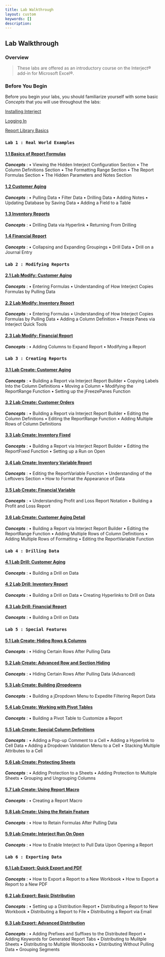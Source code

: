 ```yaml
---
title: Lab Walkthrough
layout: custom
keywords: []
description: 
---
```


## **Lab Walkthrough**

### Overview

<blockquote class=lab_info>
  These labs are offered as an introductory course on the Interject® add-in for Microsoft Excel®.
</blockquote>


### Before You Begin

Before you begin your labs, you should familiarize yourself with some basic _Concepts_ that you will use throughout the labs:


[ Installing Interject ](/wAbout/SingleUser.html) 

[ Logging In ](/wAbout/Logging-In.html)

[ Report Library Basics ](/wAbout/Report-Library-Basics.html)
<br>



### `Lab 1 : Real World Examples`


#### [ 1.1 Basics of Report Formulas](/wAbout/Basics-of-Report-Formulas.html)

**_Concepts_** : 
• Viewing the Hidden Interject Configuration Section
• The Column Definitions Section
• The Formatting Range Section
• The Report Formulas Section
• The Hidden Parameters and Notes Section
<br>

#### [ 1.2 Customer Aging](/wAbout/Customer-Aging.html)

**_Concepts_** : 
• Pulling Data
• Filter Data
• Drilling Data
• Adding Notes
• Updating Database by Saving Data
• Adding a Field to a Table
<br>

#### [ 1.3 Inventory Reports](/wAbout/Inventory-Reports.html)

**_Concepts_** : 
• Drilling Data via Hyperlink
• Returning From Drilling
<br>

#### [ 1.4 Financial Report](/wAbout/Financial-Report.html)

**_Concepts_** : 
• Collapsing and Expanding Groupings
• Drill Data
• Drill on a Journal Entry
<br>


### `Lab 2 : Modifying Reports`


#### [ 2.1 Lab Modify: Customer Aging](/wGetStarted/L-Modify-CustomerAging.html)

**_Concepts_** : 
• Entering Formulas
• Understanding of How Interject Copies Formulas by Pulling Data
<br>

#### [ 2.2 Lab Modify: Inventory Report](/wGetStarted/L-Modify-InventoryReport.html)

**_Concepts_** : 
• Entering Formulas
• Understanding of How Interject Copies Formulas by Pulling Data
• Adding a Column Definition
• Freeze Panes via Interject Quick Tools
<br>

#### [ 2.3 Lab Modify: Financial Report](/wGetStarted/L-Modify-FinancialReport.html)

**_Concepts_** : 
• Adding Columns to Expand Report
• Modifying a Report
<br>


### `Lab 3 : Creating Reports`


#### [ 3.1 Lab Create: Customer Aging](/wGetStarted/L-Create-CustomerAging.html)

**_Concepts_** : 
• Building a Report via Interject Report Builder
• Copying Labels Into the Column Definitions
• Moving a Column
• Modifying the ReportRange Function
• Setting up the jFreezePanes Function
<br>

#### [ 3.2 Lab Create: Customer Orders](/wGetStarted/L-Create-CustomerOrders.html)

**_Concepts_** : 
• Building a Report via Interject Report Builder
• Editing the Column Definitions
• Editing the ReportRange Function
• Adding Multiple Rows of Column Definitions
<br>

#### [ 3.3 Lab Create: Inventory Fixed](/wGetStarted/L-Create-InventoryFixed.html)

**_Concepts_** : 
• Building a Report via Interject Report Builder
• Editing the ReportFixed Function
• Setting up a Run on Open
<br>

#### [ 3.4 Lab Create: Inventory Variable Report](/wGetStarted/L-Create-InventoryVariable.html)

**_Concepts_** : 
• Editing the ReportVariable Function
• Understanding of the Leftovers Section
• How to Format the Appearance of Data
<br>

#### [ 3.5 Lab Create: Financial Variable](/wGetStarted/L-Create-FinancialVariable.html)

**_Concepts_** : 
• Understanding Profit and Loss Report Notation
• Building a Profit and Loss Report
<br>

#### [ 3.6 Lab Create: Customer Aging Detail](/wGetStarted/L-Create-CustomerAgingDetail.html)

**_Concepts_** : 
• Building a Report via Interject Report Builder
• Editing the ReportRange Function
• Adding Multiple Rows of Column Definitions
• Adding Multiple Rows of Formatting
• Editing the ReportVariable Function
<br>




### `Lab 4 : Drilling Data`


#### [ 4.1 Lab Drill: Customer Aging](/wGetStarted/L-Drill-CustomerAging.html)

**_Concepts_** : 
• Building a Drill on Data
<br>

#### [ 4.2 Lab Drill: Inventory Report](/wGetStarted/L-Drill-InventoryReport.html)

**_Concepts_** : 
• Building a Drill on Data
• Creating Hyperlinks to Drill on Data
<br>

#### [ 4.3 Lab Drill: Financial Report](/wGetStarted/L-Drill-InventoryReport.html)

**_Concepts_** : 
• Building a Drill on Data
<br>


### `Lab 5 : Special Features`


#### [ 5.1 Lab Create: Hiding Rows & Columns](/wGetStarted/L-Create-HideRowCol.html)

**_Concepts_** : 
• Hiding Certain Rows After Pulling Data
<br>

#### [ 5.2 Lab Create: Advanced Row and Section Hiding](/wGetStarted/L-Create-AdvancedHideRowsSections.html)

**_Concepts_** : 
• Hiding Certain Rows After Pulling Data (Advanced)
<br>

#### [ 5.3 Lab Create: Building jDropdowns](/wGetStarted/L-Create-Dropdowns.html)

**_Concepts_** : 
• Building a jDropdown Menu to Expedite Filtering Report Data
<br>

#### [ 5.4 Lab Create: Working with Pivot Tables](/wGetStarted/L-Create-PivotTable.html)

**_Concepts_** : 
• Building a Pivot Table to Customize a Report
<br>

#### [ 5.5 Lab Create: Special Column Definitions](/wGetStarted/L-Create-SpecColDefs.html)

**_Concepts_** : 
• Adding a Pop-up Comment to a Cell
• Adding a Hyperlink to Cell Data
• Adding a Dropdown Validation Menu to a Cell
• Stacking Multiple Attributes to a Cell
<br>

#### [ 5.6 Lab Create: Protecting Sheets](/wGetStarted/L-Create-Protecting.html)

**_Concepts_** : 
• Adding Protection to a Sheets
• Adding Protection to Multiple Sheets
• Grouping and Ungrouping Columns
<br>

#### [ 5.7 Lab Create: Using Report Macro](/wGetStarted/L-Create-ReportMacro.html)

**_Concepts_** : 
• Creating a Report Macro
<br>

#### [ 5.8 Lab Create: Using the Retain Feature](/wGetStarted/L-Create-RetainFeature.html)

**_Concepts_** : 
• How to Retain Formulas After Pulling Data
<br>



#### [ 5.9 Lab Create: Interject Run On Open](/wGetStarted/L-Create-RunOnOpen.html)

**_Concepts_** : 
• How to Enable Interject to Pull Data Upon Opening a Report
<br>


### `Lab 6 : Exporting Data`


#### [ 6.1 Lab Export: Quick Export and PDF](/wGetStarted/L-Export-QuickExportAndPDF.html)

**_Concepts_** : 
• How to Export a Report to a New Workbook
• How to Export a Report to a New PDF
<br>

#### [ 6.2 Lab Export: Basic Distribution](/wGetStarted/L-Export-BasicDist.html)

**_Concepts_** : 
• Setting up a Distribution Report
• Distributing a Report to New Workbook
• Distributing a Report to File
• Distributing a Report via Email
<br>

#### [ 6.3 Lab Export: Advanced Distribution](/wGetStarted/L-Export-AdvancedDist.html)

**_Concepts_** : 
• Adding Prefixes and Suffixes to the Distributed Report
• Adding Keywords for Generated Report Tabs
• Distributing to Mulitple Sheets
• Distributing to Multiple Workbooks
• Distributing Without Pulling Data
• Grouping Segments
<br>
